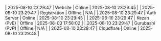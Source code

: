 | 2025-08-10 23:29:47 | Website | Online | 2025-08-10 23:29:45 |
| 2025-08-10 23:29:47 | Registration | Offline | N/A |
| 2025-08-10 23:29:47 | Auth Server | Online | 2025-08-10 23:29:45 |
| 2025-08-10 23:29:47 | Kezan (PvE) | Offline | 2025-08-03 17:58:02 |
| 2025-08-10 23:29:47 | Gurubashi (PvP) | Offline | N/A |
| 2025-08-10 23:29:47 | Cloudflare | Online | 2025-08-10 23:29:45 |
